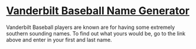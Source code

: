 # [Vanderbilt Baseball Name Generator](http://www.vandybaseballnamegenerator.com/) 

Vanderbilt Baseball players are known are for having some extremely southern sounding names. To find out what yours would be, go to the link above and enter in your first and last name. 

